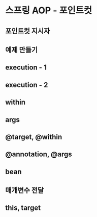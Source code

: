 # 스프링 AOP - 포인트컷

## 포인트컷 지시자

## 예제 만들기

## execution - 1

## execution - 2

## within

## args

## @target, @within

## @annotation, @args

## bean

## 매개변수 전달

## this, target